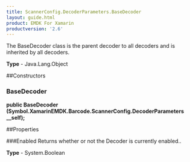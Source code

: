 ```yaml
---
title: ScannerConfig.DecoderParameters.BaseDecoder
layout: guide.html 
product: EMDK For Xamarin 
productversion: '2.6' 
---
```

The BaseDecoder class is the parent decoder to all decoders and is inherited by all decoders.

**Type** - Java.Lang.Object

##Constructors
### BaseDecoder 
**public BaseDecoder (Symbol.XamarinEMDK.Barcode.ScannerConfig.DecoderParameters __self);**

##Properties

###Enabled
Returns whether or not the Decoder is currently enabled..

**Type** - System.Boolean


